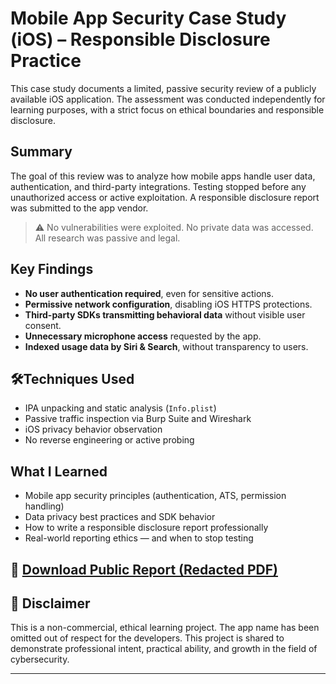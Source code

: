 # Mobile App Security Case Study (iOS) – Responsible Disclosure Practice

This case study documents a limited, passive security review of a publicly available iOS application. The assessment was conducted independently for learning purposes, with a strict focus on ethical boundaries and responsible disclosure.

## Summary

The goal of this review was to analyze how mobile apps handle user data, authentication, and third-party integrations. Testing stopped before any unauthorized access or active exploitation. A responsible disclosure report was submitted to the app vendor.

> ⚠️ No vulnerabilities were exploited. No private data was accessed. All research was passive and legal.

## Key Findings

- **No user authentication required**, even for sensitive actions.
- **Permissive network configuration**, disabling iOS HTTPS protections.
- **Third-party SDKs transmitting behavioral data** without visible user consent.
- **Unnecessary microphone access** requested by the app.
- **Indexed usage data by Siri & Search**, without transparency to users.

## 🛠Techniques Used

- IPA unpacking and static analysis (`Info.plist`)
- Passive traffic inspection via Burp Suite and Wireshark
- iOS privacy behavior observation
- No reverse engineering or active probing

## What I Learned

- Mobile app security principles (authentication, ATS, permission handling)
- Data privacy best practices and SDK behavior
- How to write a responsible disclosure report professionally
- Real-world reporting ethics — and when to stop testing

## 📁 [Download Public Report (Redacted PDF)](https://github.com/Evisu77/Mobile-App-Security-Case-Study-iOS-/releases/download/v1.0/Mobile_App_Security_Case_Study_Redacted.pdf.pdf)

## 🤝 Disclaimer

This is a non-commercial, ethical learning project. The app name has been omitted out of respect for the developers. This project is shared to demonstrate professional intent, practical ability, and growth in the field of cybersecurity.

---
